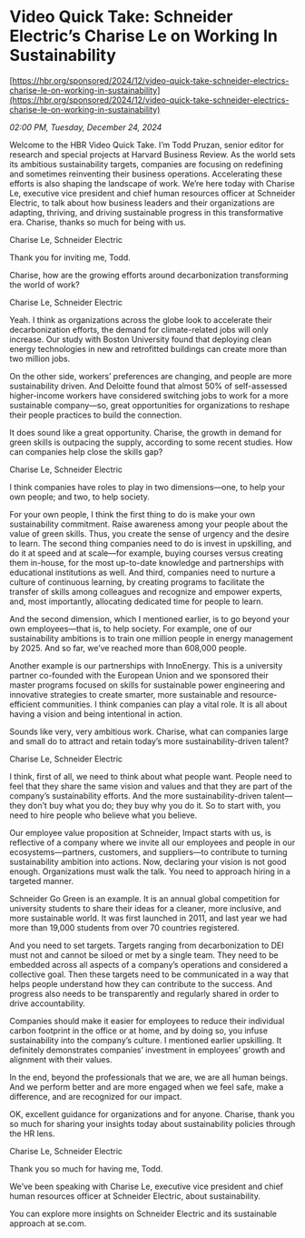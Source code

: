 # Video Quick Take: Schneider Electric’s Charise Le on Working In Sustainability

[https://hbr.org/sponsored/2024/12/video-quick-take-schneider-electrics-charise-le-on-working-in-sustainability](https://hbr.org/sponsored/2024/12/video-quick-take-schneider-electrics-charise-le-on-working-in-sustainability)

*02:00 PM, Tuesday, December 24, 2024*

Welcome to the HBR Video Quick Take. I’m Todd Pruzan, senior editor for research and special projects at Harvard Business Review. As the world sets its ambitious sustainability targets, companies are focusing on redefining and sometimes reinventing their business operations. Accelerating these efforts is also shaping the landscape of work. We’re here today with Charise Le, executive vice president and chief human resources officer at Schneider Electric, to talk about how business leaders and their organizations are adapting, thriving, and driving sustainable progress in this transformative era. Charise, thanks so much for being with us.

Charise Le, Schneider Electric

Thank you for inviting me, Todd.

Charise, how are the growing efforts around decarbonization transforming the world of work?

Charise Le, Schneider Electric

Yeah. I think as organizations across the globe look to accelerate their decarbonization efforts, the demand for climate-related jobs will only increase. Our study with Boston University found that deploying clean energy technologies in new and retrofitted buildings can create more than two million jobs.

On the other side, workers’ preferences are changing, and people are more sustainability driven. And Deloitte found that almost 50% of self-assessed higher-income workers have considered switching jobs to work for a more sustainable company—so, great opportunities for organizations to reshape their people practices to build the connection.

It does sound like a great opportunity. Charise, the growth in demand for green skills is outpacing the supply, according to some recent studies. How can companies help close the skills gap?

Charise Le, Schneider Electric

I think companies have roles to play in two dimensions—one, to help your own people; and two, to help society.

For your own people, I think the first thing to do is make your own sustainability commitment. Raise awareness among your people about the value of green skills. Thus, you create the sense of urgency and the desire to learn. The second thing companies need to do is invest in upskilling, and do it at speed and at scale—for example, buying courses versus creating them in-house, for the most up-to-date knowledge and partnerships with educational institutions as well. And third, companies need to nurture a culture of continuous learning, by creating programs to facilitate the transfer of skills among colleagues and recognize and empower experts, and, most importantly, allocating dedicated time for people to learn.

And the second dimension, which I mentioned earlier, is to go beyond your own employees—that is, to help society. For example, one of our sustainability ambitions is to train one million people in energy management by 2025. And so far, we’ve reached more than 608,000 people.

Another example is our partnerships with InnoEnergy. This is a university partner co-founded with the European Union and we sponsored their master programs focused on skills for sustainable power engineering and innovative strategies to create smarter, more sustainable and resource-efficient communities. I think companies can play a vital role. It is all about having a vision and being intentional in action.

Sounds like very, very ambitious work. Charise, what can companies large and small do to attract and retain today’s more sustainability-driven talent?

Charise Le, Schneider Electric

I think, first of all, we need to think about what people want. People need to feel that they share the same vision and values and that they are part of the company’s sustainability efforts. And the more sustainability-driven talent—they don’t buy what you do; they buy why you do it. So to start with, you need to hire people who believe what you believe.

Our employee value proposition at Schneider, Impact starts with us, is reflective of a company where we invite all our employees and people in our ecosystems—partners, customers, and suppliers—to contribute to turning sustainability ambition into actions. Now, declaring your vision is not good enough. Organizations must walk the talk. You need to approach hiring in a targeted manner.

Schneider Go Green is an example. It is an annual global competition for university students to share their ideas for a cleaner, more inclusive, and more sustainable world. It was first launched in 2011, and last year we had more than 19,000 students from over 70 countries registered.

And you need to set targets. Targets ranging from decarbonization to DEI must not and cannot be siloed or met by a single team. They need to be embedded across all aspects of a company’s operations and considered a collective goal. Then these targets need to be communicated in a way that helps people understand how they can contribute to the success. And progress also needs to be transparently and regularly shared in order to drive accountability.

Companies should make it easier for employees to reduce their individual carbon footprint in the office or at home, and by doing so, you infuse sustainability into the company’s culture. I mentioned earlier upskilling. It definitely demonstrates companies’ investment in employees’ growth and alignment with their values.

In the end, beyond the professionals that we are, we are all human beings. And we perform better and are more engaged when we feel safe, make a difference, and are recognized for our impact.

OK, excellent guidance for organizations and for anyone. Charise, thank you so much for sharing your insights today about sustainability policies through the HR lens.

Charise Le, Schneider Electric

Thank you so much for having me, Todd.

We’ve been speaking with Charise Le, executive vice president and chief human resources officer at Schneider Electric, about sustainability.

You can explore more insights on Schneider Electric and its sustainable approach at se.com.

